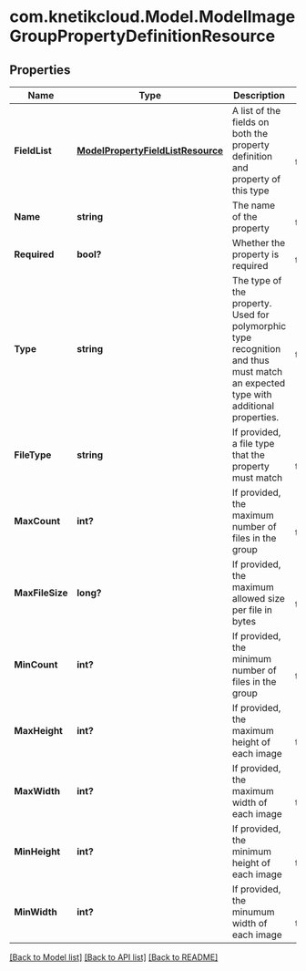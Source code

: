# com.knetikcloud.Model.ModelImageGroupPropertyDefinitionResource
## Properties

Name | Type | Description | Notes
------------ | ------------- | ------------- | -------------
**FieldList** | [**ModelPropertyFieldListResource**](ModelPropertyFieldListResource.md) | A list of the fields on both the property definition and property of this type | [optional] [default to null]
**Name** | **string** | The name of the property | [default to null]
**Required** | **bool?** | Whether the property is required | [default to null]
**Type** | **string** | The type of the property. Used for polymorphic type recognition and thus must match an expected type with additional properties. | [default to null]
**FileType** | **string** | If provided, a file type that the property must match | [optional] [default to null]
**MaxCount** | **int?** | If provided, the maximum number of files in the group | [optional] [default to null]
**MaxFileSize** | **long?** | If provided, the maximum allowed size per file in bytes | [optional] [default to null]
**MinCount** | **int?** | If provided, the minimum number of files in the group | [optional] [default to null]
**MaxHeight** | **int?** | If provided, the maximum height of each image | [optional] [default to null]
**MaxWidth** | **int?** | If provided, the maximum width of each image | [optional] [default to null]
**MinHeight** | **int?** | If provided, the minimum height of each image | [optional] [default to null]
**MinWidth** | **int?** | If provided, the minumum width of each image | [optional] [default to null]

[[Back to Model list]](../README.md#documentation-for-models) [[Back to API list]](../README.md#documentation-for-api-endpoints) [[Back to README]](../README.md)

